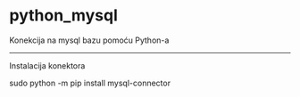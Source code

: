# python_mysql
Konekcija na mysql bazu pomoću Python-a
********
Instalacija konektora

sudo python -m pip install mysql-connector
